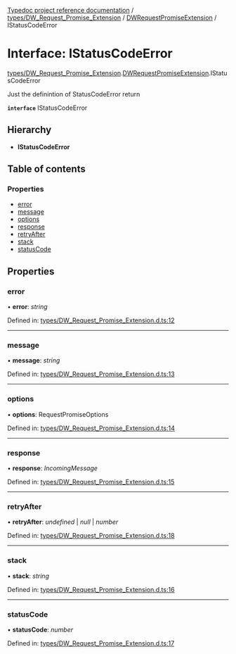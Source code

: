 [Typedoc project reference documentation](../README.md) / [types/DW_Request_Promise_Extension](../modules/types_dw_request_promise_extension.md) / [DWRequestPromiseExtension](../modules/types_dw_request_promise_extension.dwrequestpromiseextension.md) / IStatusCodeError

# Interface: IStatusCodeError

[types/DW_Request_Promise_Extension](../modules/types_dw_request_promise_extension.md).[DWRequestPromiseExtension](../modules/types_dw_request_promise_extension.dwrequestpromiseextension.md).IStatusCodeError

Just the definintion of StatusCodeError return

**`interface`** IStatusCodeError

## Hierarchy

* **IStatusCodeError**

## Table of contents

### Properties

- [error](types_dw_request_promise_extension.dwrequestpromiseextension.istatuscodeerror.md#error)
- [message](types_dw_request_promise_extension.dwrequestpromiseextension.istatuscodeerror.md#message)
- [options](types_dw_request_promise_extension.dwrequestpromiseextension.istatuscodeerror.md#options)
- [response](types_dw_request_promise_extension.dwrequestpromiseextension.istatuscodeerror.md#response)
- [retryAfter](types_dw_request_promise_extension.dwrequestpromiseextension.istatuscodeerror.md#retryafter)
- [stack](types_dw_request_promise_extension.dwrequestpromiseextension.istatuscodeerror.md#stack)
- [statusCode](types_dw_request_promise_extension.dwrequestpromiseextension.istatuscodeerror.md#statuscode)

## Properties

### error

• **error**: *string*

Defined in: [types/DW_Request_Promise_Extension.d.ts:12](https://github.com/DocuWare/REST-Sample-TS/blob/6171aa8/src/types/DW_Request_Promise_Extension.d.ts#L12)

___

### message

• **message**: *string*

Defined in: [types/DW_Request_Promise_Extension.d.ts:13](https://github.com/DocuWare/REST-Sample-TS/blob/6171aa8/src/types/DW_Request_Promise_Extension.d.ts#L13)

___

### options

• **options**: RequestPromiseOptions

Defined in: [types/DW_Request_Promise_Extension.d.ts:14](https://github.com/DocuWare/REST-Sample-TS/blob/6171aa8/src/types/DW_Request_Promise_Extension.d.ts#L14)

___

### response

• **response**: *IncomingMessage*

Defined in: [types/DW_Request_Promise_Extension.d.ts:15](https://github.com/DocuWare/REST-Sample-TS/blob/6171aa8/src/types/DW_Request_Promise_Extension.d.ts#L15)

___

### retryAfter

• **retryAfter**: *undefined* \| *null* \| *number*

Defined in: [types/DW_Request_Promise_Extension.d.ts:18](https://github.com/DocuWare/REST-Sample-TS/blob/6171aa8/src/types/DW_Request_Promise_Extension.d.ts#L18)

___

### stack

• **stack**: *string*

Defined in: [types/DW_Request_Promise_Extension.d.ts:16](https://github.com/DocuWare/REST-Sample-TS/blob/6171aa8/src/types/DW_Request_Promise_Extension.d.ts#L16)

___

### statusCode

• **statusCode**: *number*

Defined in: [types/DW_Request_Promise_Extension.d.ts:17](https://github.com/DocuWare/REST-Sample-TS/blob/6171aa8/src/types/DW_Request_Promise_Extension.d.ts#L17)
